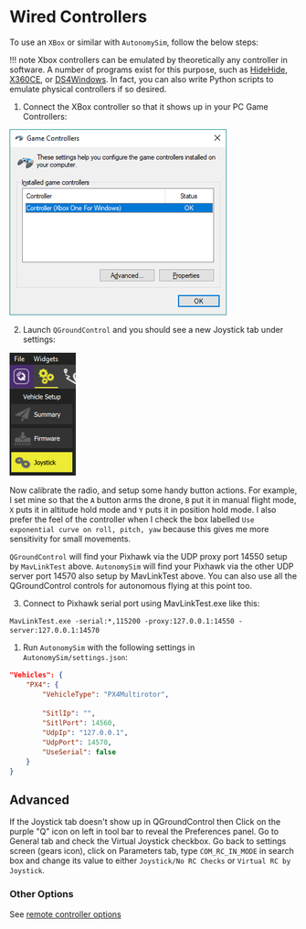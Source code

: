 # Wired Controllers

To use an `XBox` or similar with `AutonomySim`, follow the below steps:

!!! note
    Xbox controllers can be emulated by theoretically any controller in software. A number of programs exist for this purpose, such as [HideHide](https://github.com/nefarius/HidHide), [X360CE](https://github.com/x360ce/x360ce), or [DS4Windows](https://ds4-windows.com/). In fact, you can also write Python scripts to emulate physical controllers if so desired.

1. Connect the XBox controller so that it shows up in your PC Game Controllers:

![game controllers](media/images/game_controllers.png)

2. Launch `QGroundControl` and you should see a new Joystick tab under settings:

![game controllers](media/images/qgc_joystick.png)

Now calibrate the radio, and setup some handy button actions. For example, I set mine so that 
the `A` button arms the drone, `B` put it in manual flight mode, `X` puts it in altitude hold mode and `Y` puts it in position hold mode. I also prefer the feel of the controller when I check the box labelled `Use exponential curve on roll, pitch, yaw` because this gives me more sensitivity for small movements.

`QGroundControl` will find your Pixhawk via the UDP proxy port 14550 setup by `MavLinkTest` above. `AutonomySim` will find your Pixhawk via the other UDP server port 14570 also setup by MavLinkTest above. You can also use all the QGroundControl controls for autonomous flying at this point too.

3. Connect to Pixhawk serial port using MavLinkTest.exe like this:

```shell
MavLinkTest.exe -serial:*,115200 -proxy:127.0.0.1:14550 -server:127.0.0.1:14570
```

1. Run `AutonomySim` with the following settings in `AutonomySim/settings.json`:

```json
"Vehicles": {
    "PX4": {
        "VehicleType": "PX4Multirotor",

        "SitlIp": "",
        "SitlPort": 14560,
        "UdpIp": "127.0.0.1",
        "UdpPort": 14570,
        "UseSerial": false
    }
}
```

## Advanced

If the Joystick tab doesn't show up in QGroundControl then Click on the purple "Q" icon on left in tool bar to reveal the Preferences panel. Go to General tab and check the Virtual Joystick checkbox.  Go back to settings screen (gears icon), click on Parameters tab,
type `COM_RC_IN_MODE` in search box and change its value to either `Joystick/No RC Checks` or `Virtual RC by Joystick`.

### Other Options

See [remote controller options](controllers_remote.md)
